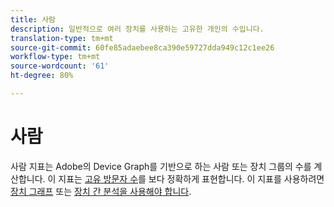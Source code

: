 ```yaml
---
title: 사람
description: 일반적으로 여러 장치를 사용하는 고유한 개인의 수입니다.
translation-type: tm+mt
source-git-commit: 60fe85adaebee8ca390e59727dda949c12c1ee26
workflow-type: tm+mt
source-wordcount: '61'
ht-degree: 80%

---
```



# 사람

사람 지표는 Adobe의 Device Graph를 기반으로 하는 사람 또는 장치 그룹의 수를 계산합니다. 이 지표는 [고유 방문자 수](unique-visitors.md)를 보다 정확하게 표현합니다. 이 지표를 사용하려면 [장치 그래프](https://docs.adobe.com/content/help/ko-KR/device-co-op/using/data/people.html) 또는 [장치 간 분석을 사용해야 합니다](../cda/overview.md).
